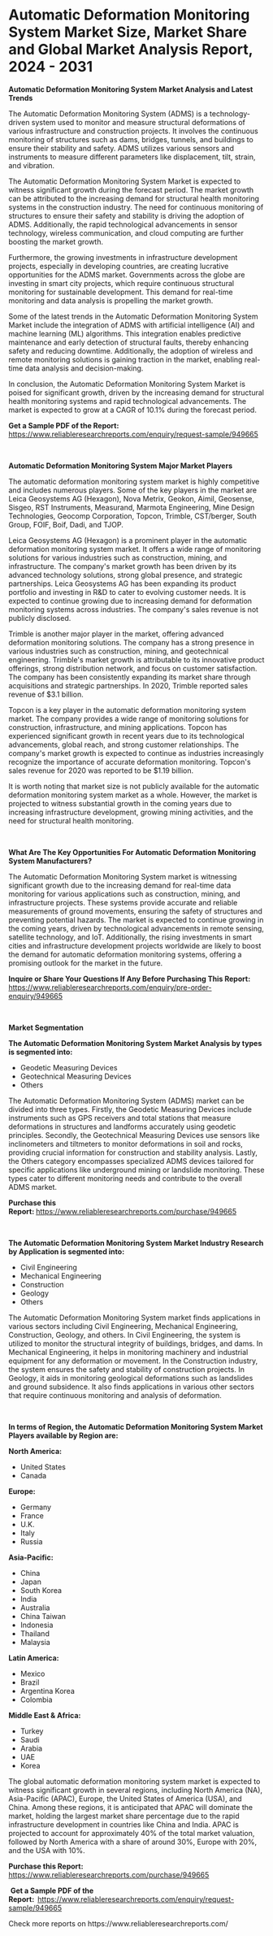 <p><h1>Automatic Deformation Monitoring System Market Size, Market Share and Global Market Analysis Report, 2024 - 2031</h1></p><p><strong>Automatic Deformation Monitoring System Market Analysis and Latest Trends</strong></p>
<p><p>The Automatic Deformation Monitoring System (ADMS) is a technology-driven system used to monitor and measure structural deformations of various infrastructure and construction projects. It involves the continuous monitoring of structures such as dams, bridges, tunnels, and buildings to ensure their stability and safety. ADMS utilizes various sensors and instruments to measure different parameters like displacement, tilt, strain, and vibration.</p><p>The Automatic Deformation Monitoring System Market is expected to witness significant growth during the forecast period. The market growth can be attributed to the increasing demand for structural health monitoring systems in the construction industry. The need for continuous monitoring of structures to ensure their safety and stability is driving the adoption of ADMS. Additionally, the rapid technological advancements in sensor technology, wireless communication, and cloud computing are further boosting the market growth.</p><p>Furthermore, the growing investments in infrastructure development projects, especially in developing countries, are creating lucrative opportunities for the ADMS market. Governments across the globe are investing in smart city projects, which require continuous structural monitoring for sustainable development. This demand for real-time monitoring and data analysis is propelling the market growth.</p><p>Some of the latest trends in the Automatic Deformation Monitoring System Market include the integration of ADMS with artificial intelligence (AI) and machine learning (ML) algorithms. This integration enables predictive maintenance and early detection of structural faults, thereby enhancing safety and reducing downtime. Additionally, the adoption of wireless and remote monitoring solutions is gaining traction in the market, enabling real-time data analysis and decision-making.</p><p>In conclusion, the Automatic Deformation Monitoring System Market is poised for significant growth, driven by the increasing demand for structural health monitoring systems and rapid technological advancements. The market is expected to grow at a CAGR of 10.1% during the forecast period.</p></p>
<p><strong>Get a Sample PDF of the Report:&nbsp;</strong> <a href="https://www.reliableresearchreports.com/enquiry/request-sample/949665">https://www.reliableresearchreports.com/enquiry/request-sample/949665</a></p>
<p>&nbsp;</p>
<p><strong>Automatic Deformation Monitoring System Major Market Players</strong></p>
<p><p>The automatic deformation monitoring system market is highly competitive and includes numerous players. Some of the key players in the market are Leica Geosystems AG (Hexagon), Nova Metrix, Geokon, Aimil, Geosense, Sisgeo, RST Instruments, Measurand, Marmota Engineering, Mine Design Technologies, Geocomp Corporation, Topcon, Trimble, CST/berger, South Group, FOIF, Boif, Dadi, and TJOP.</p><p>Leica Geosystems AG (Hexagon) is a prominent player in the automatic deformation monitoring system market. It offers a wide range of monitoring solutions for various industries such as construction, mining, and infrastructure. The company's market growth has been driven by its advanced technology solutions, strong global presence, and strategic partnerships. Leica Geosystems AG has been expanding its product portfolio and investing in R&D to cater to evolving customer needs. It is expected to continue growing due to increasing demand for deformation monitoring systems across industries. The company's sales revenue is not publicly disclosed.</p><p>Trimble is another major player in the market, offering advanced deformation monitoring solutions. The company has a strong presence in various industries such as construction, mining, and geotechnical engineering. Trimble's market growth is attributable to its innovative product offerings, strong distribution network, and focus on customer satisfaction. The company has been consistently expanding its market share through acquisitions and strategic partnerships. In 2020, Trimble reported sales revenue of $3.1 billion.</p><p>Topcon is a key player in the automatic deformation monitoring system market. The company provides a wide range of monitoring solutions for construction, infrastructure, and mining applications. Topcon has experienced significant growth in recent years due to its technological advancements, global reach, and strong customer relationships. The company's market growth is expected to continue as industries increasingly recognize the importance of accurate deformation monitoring. Topcon's sales revenue for 2020 was reported to be $1.19 billion.</p><p>It is worth noting that market size is not publicly available for the automatic deformation monitoring system market as a whole. However, the market is projected to witness substantial growth in the coming years due to increasing infrastructure development, growing mining activities, and the need for structural health monitoring.</p></p>
<p>&nbsp;</p>
<p><strong>What Are The Key Opportunities For Automatic Deformation Monitoring System Manufacturers?</strong></p>
<p><p>The Automatic Deformation Monitoring System market is witnessing significant growth due to the increasing demand for real-time data monitoring for various applications such as construction, mining, and infrastructure projects. These systems provide accurate and reliable measurements of ground movements, ensuring the safety of structures and preventing potential hazards. The market is expected to continue growing in the coming years, driven by technological advancements in remote sensing, satellite technology, and IoT. Additionally, the rising investments in smart cities and infrastructure development projects worldwide are likely to boost the demand for automatic deformation monitoring systems, offering a promising outlook for the market in the future.</p></p>
<p><strong>Inquire or Share Your Questions If Any Before Purchasing This Report:</strong> <a href="https://www.reliableresearchreports.com/enquiry/pre-order-enquiry/949665">https://www.reliableresearchreports.com/enquiry/pre-order-enquiry/949665</a></p>
<p>&nbsp;</p>
<p><strong>Market Segmentation</strong></p>
<p><strong>The Automatic Deformation Monitoring System Market Analysis by types is segmented into:</strong></p>
<p><ul><li>Geodetic Measuring Devices</li><li>Geotechnical Measuring Devices</li><li>Others</li></ul></p>
<p><p>The Automatic Deformation Monitoring System (ADMS) market can be divided into three types. Firstly, the Geodetic Measuring Devices include instruments such as GPS receivers and total stations that measure deformations in structures and landforms accurately using geodetic principles. Secondly, the Geotechnical Measuring Devices use sensors like inclinometers and tiltmeters to monitor deformations in soil and rocks, providing crucial information for construction and stability analysis. Lastly, the Others category encompasses specialized ADMS devices tailored for specific applications like underground mining or landslide monitoring. These types cater to different monitoring needs and contribute to the overall ADMS market.</p></p>
<p><strong>Purchase this Report:&nbsp;</strong><a href="https://www.reliableresearchreports.com/purchase/949665">https://www.reliableresearchreports.com/purchase/949665</a></p>
<p>&nbsp;</p>
<p><strong>The Automatic Deformation Monitoring System Market Industry Research by Application is segmented into:</strong></p>
<p><ul><li>Civil Engineering</li><li>Mechanical Engineering</li><li>Construction</li><li>Geology</li><li>Others</li></ul></p>
<p><p>The Automatic Deformation Monitoring System market finds applications in various sectors including Civil Engineering, Mechanical Engineering, Construction, Geology, and others. In Civil Engineering, the system is utilized to monitor the structural integrity of buildings, bridges, and dams. In Mechanical Engineering, it helps in monitoring machinery and industrial equipment for any deformation or movement. In the Construction industry, the system ensures the safety and stability of construction projects. In Geology, it aids in monitoring geological deformations such as landslides and ground subsidence. It also finds applications in various other sectors that require continuous monitoring and analysis of deformation.</p></p>
<p>&nbsp;</p>
<p><strong>In terms of Region, the Automatic Deformation Monitoring System Market Players available by Region are:</strong></p>
<p>
    <p> <strong> North America: </strong>
        <ul>
            <li>United States</li>
            <li>Canada</li>
        </ul>
        </p> 
    <p> <strong> Europe: </strong>
        <ul>
            <li>Germany</li>
            <li>France</li>
            <li>U.K.</li>
            <li>Italy</li>
            <li>Russia</li>
        </ul>
        </p> 
    <p> <strong> Asia-Pacific: </strong>
        <ul>
            <li>China</li>
            <li>Japan</li>
            <li>South Korea</li>
            <li>India</li>
            <li>Australia</li>
            <li>China Taiwan</li>
            <li>Indonesia</li>
            <li>Thailand</li>
            <li>Malaysia</li>
        </ul>
        </p> 
    <p> <strong> Latin America: </strong>
        <ul>
            <li>Mexico</li>
            <li>Brazil</li>
            <li>Argentina Korea</li>
            <li>Colombia</li>
        </ul>
        </p> 
    <p> <strong> Middle East & Africa: </strong>
        <ul>
            <li>Turkey</li>
            <li>Saudi</li>
            <li>Arabia</li>
            <li>UAE</li>
            <li>Korea</li>
        </ul>
    </p>
    </p>
<p><p>The global automatic deformation monitoring system market is expected to witness significant growth in several regions, including North America (NA), Asia-Pacific (APAC), Europe, the United States of America (USA), and China. Among these regions, it is anticipated that APAC will dominate the market, holding the largest market share percentage due to the rapid infrastructure development in countries like China and India. APAC is projected to account for approximately 40% of the total market valuation, followed by North America with a share of around 30%, Europe with 20%, and the USA with 10%.</p></p>
<p><strong>Purchase this Report: </strong><a href="https://www.reliableresearchreports.com/purchase/949665">https://www.reliableresearchreports.com/purchase/949665</a></p>
<p>&nbsp;<strong>Get a Sample PDF of the Report:&nbsp;&nbsp;</strong><a href="https://www.reliableresearchreports.com/enquiry/request-sample/949665">https://www.reliableresearchreports.com/enquiry/request-sample/949665</a></p>
<p><strong></strong></p>
<p>Check more reports on https://www.reliableresearchreports.com/</p>